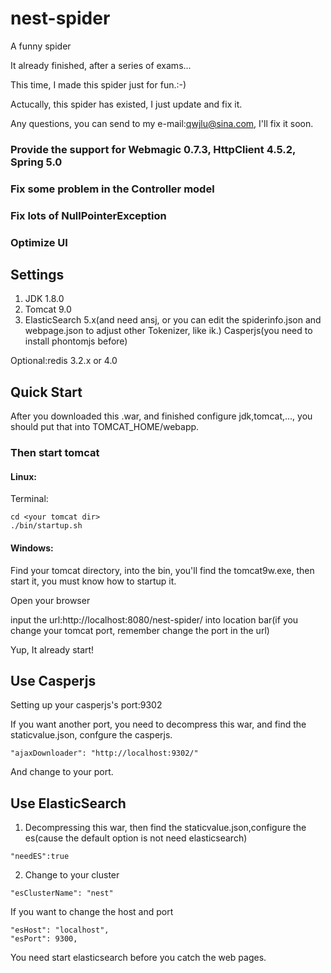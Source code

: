# nest-spider
A funny spider


It already finished, after a series of exams...

This time, I made this spider just for fun.:-)

Actucally, this spider has existed, I just update and fix it.

Any questions, you can send to my e-mail:qwjlu@sina.com, I'll fix it soon.

### Provide the support for Webmagic 0.7.3, HttpClient 4.5.2, Spring 5.0 
### Fix some problem in the Controller model
### Fix lots of NullPointerException
### Optimize UI

## Settings

1. JDK 1.8.0
2. Tomcat 9.0
3. ElasticSearch 5.x(and need ansj, or you can edit the spiderinfo.json and webpage.json to adjust other Tokenizer, like ik.)
Casperjs(you need to install phontomjs before)</br>

Optional:redis 3.2.x or 4.0

## Quick Start
After you downloaded this .war, and finished configure jdk,tomcat,..., you should put that into TOMCAT_HOME/webapp.

### Then start tomcat

#### Linux:
Terminal:
```
cd <your tomcat dir>
./bin/startup.sh
```

#### Windows:
Find your tomcat directory, into the bin, you'll find the tomcat9w.exe, then start it, you must know how to startup it.

Open your browser

input the url:http://localhost:8080/nest-spider/ into location bar(if you change your tomcat port, remember change the port in the url)

Yup, It already start!

## Use Casperjs
Setting up your casperjs's port:9302

If you want another port, you need to decompress this war, and find the staticvalue.json, confgure the casperjs.
```
"ajaxDownloader": "http://localhost:9302/" 
```
And change to your port.

## Use ElasticSearch
1. Decompressing this war, then find the staticvalue.json,configure the es(cause the default option is not need elasticsearch)
```
"needES":true
```
2. Change to your cluster
```
"esClusterName": "nest"
```

If you want to change the host and port
```
"esHost": "localhost",
"esPort": 9300,
```

You need start elasticsearch before you catch the web pages.
